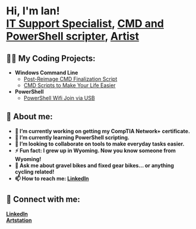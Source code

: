 <h1>Hi, I'm Ian! <br/><a href="https://www.linkedin.com/in/ianmcdonell/">IT Support Specialist</a>, <a href="https://github.com/wormosteeze">CMD and PowerShell scripter</a>, <a href="https://ianmcdonell.com/">Artist</a></h1>

<h2>👨‍💻 My Coding Projects:</h2>

- <b>Windows Command Line</b>
  - [Post-Reimage CMD Finalization Script](https://github.com/wormosteeze/post-img)
  - [CMD Scripts to Make Your Life Easier](https://github.com/wormosteeze/cmd-scripts)
- <b>PowerShell</b>
  - [PowerShell Wifi Join via USB](https://github.com/wormosteeze/asdf)

<h2>🤗 About me:</h2>

- <b>🔭 I’m currently working on getting my CompTIA Network+ certificate.
- <b>🌱 I’m currently learning PowerShell scripting.
- <b>👯 I’m looking to collaborate on tools to make everyday tasks easier.
- <b>⚡ Fun fact: I grew up in Wyoming. Now you know someone from Wyoming!
- <b>💬 Ask me about gravel bikes and fixed gear bikes... or anything cycling related!
- <b>📫 How to reach me: <a href="https://www.linkedin.com/in/ianmcdonell/">LinkedIn</a>

<!-- <h2>📺 Popular YouTube Videos</h2>

- [How to get into Cybersecurity Starting From Zero](https://www.youtube.com/watch?v=a83ASGn_V_s)
- [A Day in the Life of a Cybersecurity Anayst](https://www.youtube.com/watch?v=uHy3oM7NnoU)
- [How to Create a KeyLogger (C#)](https://www.youtube.com/watch?v=N-L9hklSlNk)
- [Ransomware Demonstration (C#)](https://www.youtube.com/watch?v=OfvdQeh79s0)
- [Is WGU Legit?](https://www.youtube.com/watch?v=E2MwRWxDBkA)

-->
<h2> 🤳 Connect with me:</h2>

[LinkedIn][linkedin]
<br>[Artstation][artstation]

[artstation]: https://www.artstation.com/ianm
[linkedin]: https://linkedin.com/in/ianmcdonell

<!--
**joshmadakor1/joshmadakor1** is a ✨ _special_ ✨ repository because its `README.md` (this file) appears on your GitHub profile.

Here are some ideas to get you started:

- 🔭 I’m currently working on ...
- 🌱 I’m currently learning ...
- 👯 I’m looking to collaborate on ...
- 🤔 I’m looking for help with ...
- 💬 Ask me about ...
- 📫 How to reach me: ...
- 😄 Pronouns: ...
- ⚡ Fun fact: ...
-->

